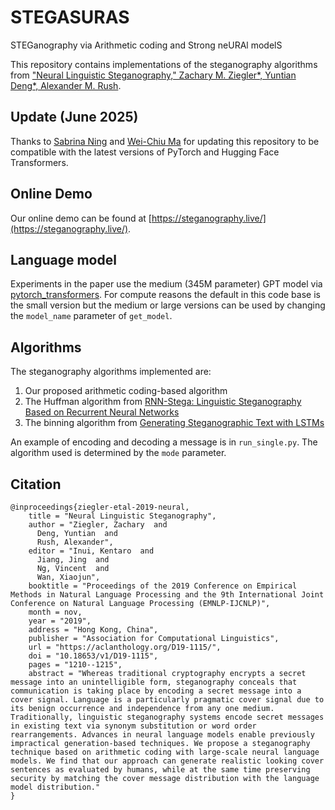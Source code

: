 # STEGASURAS
STEGanography via Arithmetic coding and Strong neURAl modelS

This repository contains implementations of the steganography algorithms from ["Neural Linguistic Steganography," Zachary M. Ziegler*, Yuntian Deng*, Alexander M. Rush](https://arxiv.org/abs/1909.01496).

## Update (June 2025)

Thanks to [Sabrina Ning](https://github.com/sabrina-ning) and [Wei-Chiu Ma](https://www.cs.cornell.edu/~weichiu/) for updating this repository to be compatible with the latest versions of PyTorch and Hugging Face Transformers.

## Online Demo

Our online demo can be found at [https://steganography.live/](https://steganography.live/).

## Language model

Experiments in the paper use the medium (345M parameter) GPT model via [pytorch_transformers](https://github.com/huggingface/pytorch-transformers). For compute reasons the default in this code base is the small version but the medium or large versions can be used by changing the `model_name` parameter of `get_model`.

## Algorithms

The steganography algorithms implemented are:
1. Our proposed arithmetic coding-based algorithm
2. The Huffman algorithm from [RNN-Stega: Linguistic Steganography Based on Recurrent Neural Networks](https://ieeexplore.ieee.org/document/8470163)
3. The binning algorithm from [Generating Steganographic Text with LSTMs](https://arxiv.org/abs/1705.10742)

An example of encoding and decoding a message is in `run_single.py`. The algorithm used is determined by the `mode` parameter.


## Citation

```
@inproceedings{ziegler-etal-2019-neural,
    title = "Neural Linguistic Steganography",
    author = "Ziegler, Zachary  and
      Deng, Yuntian  and
      Rush, Alexander",
    editor = "Inui, Kentaro  and
      Jiang, Jing  and
      Ng, Vincent  and
      Wan, Xiaojun",
    booktitle = "Proceedings of the 2019 Conference on Empirical Methods in Natural Language Processing and the 9th International Joint Conference on Natural Language Processing (EMNLP-IJCNLP)",
    month = nov,
    year = "2019",
    address = "Hong Kong, China",
    publisher = "Association for Computational Linguistics",
    url = "https://aclanthology.org/D19-1115/",
    doi = "10.18653/v1/D19-1115",
    pages = "1210--1215",
    abstract = "Whereas traditional cryptography encrypts a secret message into an unintelligible form, steganography conceals that communication is taking place by encoding a secret message into a cover signal. Language is a particularly pragmatic cover signal due to its benign occurrence and independence from any one medium. Traditionally, linguistic steganography systems encode secret messages in existing text via synonym substitution or word order rearrangements. Advances in neural language models enable previously impractical generation-based techniques. We propose a steganography technique based on arithmetic coding with large-scale neural language models. We find that our approach can generate realistic looking cover sentences as evaluated by humans, while at the same time preserving security by matching the cover message distribution with the language model distribution."
}
```
